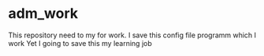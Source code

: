 # adm_work
This repository need to my for work.
I save this config file programm which I work
Yet I going to save this my learning job
